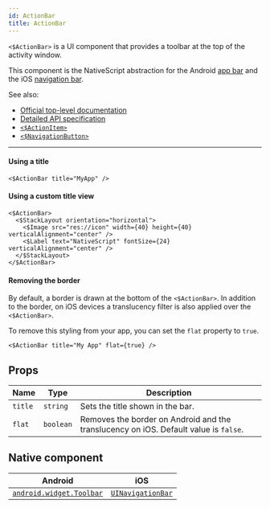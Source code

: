 ```yaml
---
id: ActionBar
title: ActionBar
---
```

<!-- contributors: [shirakaba, rigor789, eddyverbruggen, ikoevska] -->

`<$ActionBar>` is a UI component that provides a toolbar at the top of the activity window. 

This component is the NativeScript abstraction for the Android [app bar](https://developer.android.com/training/appbar/) and the iOS [navigation bar](https://developer.apple.com/design/human-interface-guidelines/ios/bars/navigation-bars/).

See also:

* [Official top-level documentation](https://docs.nativescript.org/ui/components/action-bar)
* [Detailed API specification](https://docs.nativescript.org/api-reference/classes/_ui_action_bar_.actionbar)
* [`<$ActionItem>`](/docs/components/action-item)
* [`<$NavigationButton>`](/docs/components/navigation-button)

---

#### Using a title

```tsx
<$ActionBar title="MyApp" />
```

#### Using a custom title view

```tsx
<$ActionBar>
  <$StackLayout orientation="horizontal">
    <$Image src="res://icon" width={40} height={40} verticalAlignment="center" />
    <$Label text="NativeScript" fontSize={24} verticalAlignment="center" />
  </$StackLayout>
</$ActionBar>
```

<!-- TODO: check whether android.*attributes are strictly settable only on ActionItem as I had previously thought. -->

<!-- #### Setting an app icon for Android

```tsx
<$ActionBar title="My App" android.icon="res://icon" android.iconVisibility="always" />
``` -->

#### Removing the border

By default, a border is drawn at the bottom of the `<$ActionBar>`. In addition to the border, on iOS devices a translucency filter is also applied over the `<$ActionBar>`.

To remove this styling from your app, you can set the `flat` property to `true`.

```tsx
<$ActionBar title="My App" flat={true} />
```

## Props

| Name | Type | Description |
|------|------|-------------|
| `title` | `string` | Sets the title shown in the bar.
| `flat` | `boolean` | Removes the border on Android and the translucency on iOS. Default value is `false`.

<!-- | `android.icon` | `string` | Sets the icon to be shown on Android devices. -->
<!-- | `android.iconVisibility` | `string` | Sets icon visibility on Android devices. -->

## Native component

| Android | iOS |
|---------|-----|
| [`android.widget.Toolbar`](https://developer.android.com/reference/android/widget/Toolbar.html)   | [`UINavigationBar`](https://developer.apple.com/documentation/uikit/uinavigationbar)